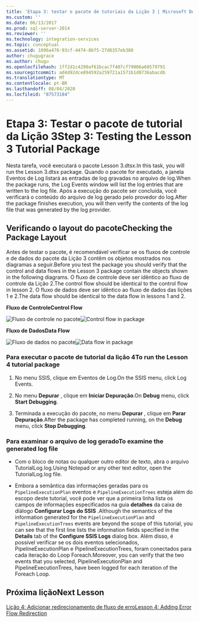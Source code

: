 ```yaml
---
title: 'Etapa 3: testar o pacote de tutoriais da Lição 3 | Microsoft Docs'
ms.custom: ''
ms.date: 06/13/2017
ms.prod: sql-server-2014
ms.reviewer: ''
ms.technology: integration-services
ms.topic: conceptual
ms.assetid: 1096a476-93cf-4474-86f5-27d6357eb380
author: chugugrace
ms.author: chugu
ms.openlocfilehash: 1ff2d1c4290af61bcac7f407cf79006a60579791
ms.sourcegitcommit: ad4d92dce894592a259721a1571b1d8736abacdb
ms.translationtype: MT
ms.contentlocale: pt-BR
ms.lasthandoff: 08/04/2020
ms.locfileid: "87573184"
---
```

# <a name="step-3-testing-the-lesson-3-tutorial-package"></a><span data-ttu-id="6dde5-102">Etapa 3: Testar o pacote de tutorial da Lição 3</span><span class="sxs-lookup"><span data-stu-id="6dde5-102">Step 3: Testing the Lesson 3 Tutorial Package</span></span>
  <span data-ttu-id="6dde5-103">Nesta tarefa, você executará o pacote Lesson 3.dtsx.</span><span class="sxs-lookup"><span data-stu-id="6dde5-103">In this task, you will run the Lesson 3.dtsx package.</span></span> <span data-ttu-id="6dde5-104">Quando o pacote for executado, a janela Eventos de Log listará as entradas de log gravadas no arquivo de log.</span><span class="sxs-lookup"><span data-stu-id="6dde5-104">When the package runs, the Log Events window will list the log entries that are written to the log file.</span></span> <span data-ttu-id="6dde5-105">Após a execução do pacote ser concluída, você verificará o conteúdo do arquivo de log gerado pelo provedor do log.</span><span class="sxs-lookup"><span data-stu-id="6dde5-105">After the package finishes execution, you will then verify the contents of the log file that was generated by the log provider.</span></span>  
  
## <a name="checking-the-package-layout"></a><span data-ttu-id="6dde5-106">Verificando o layout do pacote</span><span class="sxs-lookup"><span data-stu-id="6dde5-106">Checking the Package Layout</span></span>  
 <span data-ttu-id="6dde5-107">Antes de testar o pacote, é recomendável verificar se os fluxos de controle e de dados do pacote da Lição 3 contêm os objetos mostrados nos diagramas a seguir.</span><span class="sxs-lookup"><span data-stu-id="6dde5-107">Before you test the package you should verify that the control and data flows in the Lesson 3 package contain the objects shown in the following diagrams.</span></span> <span data-ttu-id="6dde5-108">O fluxo de controle deve ser idêntico ao fluxo de controle da Lição 2.</span><span class="sxs-lookup"><span data-stu-id="6dde5-108">The control flow should be identical to the control flow in lesson 2.</span></span> <span data-ttu-id="6dde5-109">O fluxo de dados deve ser idêntico ao fluxo de dados das lições 1 e 2.</span><span class="sxs-lookup"><span data-stu-id="6dde5-109">The data flow should be identical to the data flow in lessons 1 and 2.</span></span>  
  
 <span data-ttu-id="6dde5-110">**Fluxo de Controle**</span><span class="sxs-lookup"><span data-stu-id="6dde5-110">**Control Flow**</span></span>  
  
 <span data-ttu-id="6dde5-111">![Fluxo de controle no pacote](../../2014/tutorials/media/task4lesson2control.gif "Fluxo de controle no pacote")</span><span class="sxs-lookup"><span data-stu-id="6dde5-111">![Control flow in package](../../2014/tutorials/media/task4lesson2control.gif "Control flow in package")</span></span>  
  
 <span data-ttu-id="6dde5-112">**Fluxo de Dados**</span><span class="sxs-lookup"><span data-stu-id="6dde5-112">**Data Flow**</span></span>  
  
 <span data-ttu-id="6dde5-113">![Fluxo de dados no pacote](../../2014/tutorials/media/task9lesson1data.gif "Fluxo de dados no pacote")</span><span class="sxs-lookup"><span data-stu-id="6dde5-113">![Data flow in package](../../2014/tutorials/media/task9lesson1data.gif "Data flow in package")</span></span>  
  
### <a name="to-run-the-lesson-4-tutorial-package"></a><span data-ttu-id="6dde5-114">Para executar o pacote de tutorial da lição 4</span><span class="sxs-lookup"><span data-stu-id="6dde5-114">To run the Lesson 4 tutorial package</span></span>  
  
1.  <span data-ttu-id="6dde5-115">No menu SSIS, clique em Eventos de Log.</span><span class="sxs-lookup"><span data-stu-id="6dde5-115">On the SSIS menu, click Log Events.</span></span>  
  
2.  <span data-ttu-id="6dde5-116">No menu **Depurar** , clique em **Iniciar Depuração**.</span><span class="sxs-lookup"><span data-stu-id="6dde5-116">On **Debug** menu, click **Start Debugging**.</span></span>  
  
3.  <span data-ttu-id="6dde5-117">Terminada a execução do pacote, no menu **Depurar** , clique em **Parar Depuração**.</span><span class="sxs-lookup"><span data-stu-id="6dde5-117">After the package has completed running, on the **Debug** menu, click **Stop Debugging**.</span></span>  
  
### <a name="to-examine-the-generated-log-file"></a><span data-ttu-id="6dde5-118">Para examinar o arquivo de log gerado</span><span class="sxs-lookup"><span data-stu-id="6dde5-118">To examine the generated log file</span></span>  
  
-   <span data-ttu-id="6dde5-119">Com o bloco de notas ou qualquer outro editor de texto, abra o arquivo TutorialLog.log.</span><span class="sxs-lookup"><span data-stu-id="6dde5-119">Using Notepad or any other text editor, open the TutorialLog.log file.</span></span>  
  
-   <span data-ttu-id="6dde5-120">Embora a semântica das informações geradas para os `PipelineExecutionPlan` eventos e `PipelineExecutionTrees` esteja além do escopo deste tutorial, você pode ver que a primeira linha lista os campos de informações especificados na guia **detalhes** da caixa de diálogo **Configurar Logs do SSIS** .</span><span class="sxs-lookup"><span data-stu-id="6dde5-120">Although the semantics of the information generated for the `PipelineExecutionPlan` and `PipelineExecutionTrees` events are beyond the scope of this tutorial, you can see that the first line lists the information fields specified in the **Details** tab of the **Configure SSIS Logs** dialog box.</span></span> <span data-ttu-id="6dde5-121">Além disso, é possível verificar se os dois eventos selecionados, PipelineExecutionPlan e PipelineExecutionTrees, foram conectados para cada iteração do Loop Foreach.</span><span class="sxs-lookup"><span data-stu-id="6dde5-121">Moreover, you can verify that the two events that you selected, PipelineExecutionPlan and PipelineExecutionTrees, have been logged for each iteration of the Foreach Loop.</span></span>  
  
## <a name="next-lesson"></a><span data-ttu-id="6dde5-122">Próxima lição</span><span class="sxs-lookup"><span data-stu-id="6dde5-122">Next Lesson</span></span>  
 [<span data-ttu-id="6dde5-123">Lição 4: Adicionar redirecionamento de fluxo de erro</span><span class="sxs-lookup"><span data-stu-id="6dde5-123">Lesson 4: Adding Error Flow Redirection</span></span>](../integration-services/lesson-4-add-error-flow-redirection-with-ssis.md)  
  
  
